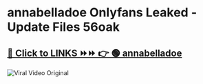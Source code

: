 
 # annabelladoe Onlyfans Leaked - Update Files 56oak

## <h2><a href="https://clipsfans.com/annabelladoe&ref=git">🔗 Click to LINKS ⏩⏩ 👉 🟢 annabelladoe </a></h2>

<a href="https://clipsfans.com/annabelladoe&ref=git" rel="nofollow" data-target="animated-image.originalLink"><img src="https://i.ibb.co.com/xMMVF88/686577567.gif" alt="Viral Video Original" style="max-width: 100%; display: inline-block;" data-target="animated-image.originalImage"></a>


